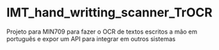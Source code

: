 # IMT_hand_writting_scanner_TrOCR
Projeto para MIN709 para fazer o OCR de textos escritos a mão em português e expor um API para integrar em outros sistemas
